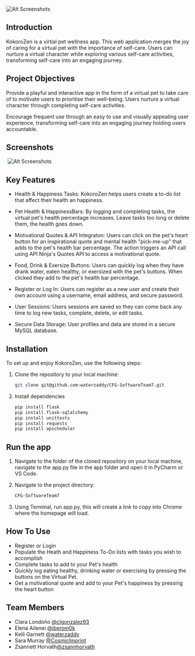 ![Alt Screenshots](../CFG-SoftwareTeam7/app/static/Assets/KokoroZen_logo.svg)
​

## Introduction

KokoroZen is a virtial pet wellness app. This web application merges the joy of caring for a virtual pet with the importance of self-care. Users can nurture a virtual character while exploring various self-care activities, transforming self-care into an engaging journey.
​
## Project Objectives

Provide a playful and interactive app in the form of a virtual pet to take care of to motivate users to prioritise their well-being. Users nurture a virtual character through completing self-care activities.

Encourage frequent use through an easy to use and visually appealing user experience, transforming self-care into an engaging journey holding users accountable.
​
​

## Screenshots

​
![Alt Screenshots](../CFG-SoftwareTeam7/app/static/Assets/KokoroZen-Home.png)



## Key Features

- Health & Happiness Tasks: KokoroZen helps users create a to-do list that affect their health an happiness.

- Pet Health & HappinessBars: By logging and completing tasks, the virtual pet's health percentage increases. Leave tasks too long or delete them, the health goes down.

- Motivational Quotes & API Integraton: Users can click on the pet's heart button for an inspirational quote and mental health "pick-me-up" that adds to the pet's health bar percentage. The action triggers an API call using API Ninja's Quotes API to access a motivational quote.

- Food, Drink & Exersize Buttons: Users can quickly log when they have drank water, eaten healthy, or exersized with the pet's buttons. When clicked they add to the pet's health bar percentage.

- Register or Log In: Users can register as a new user and create their own account using a username, email address, and secure password.

- User Sessions: Users sessions are saved so they can come back any time to log new tasks, complete, delete, or edit tasks.

- Secure Data Storage: User profiles and data are stored in a secure MySQL database.
  ​

## Installation

To set up and enjoy KokoroZen, use the following steps:
​

1. Clone the repository to your local machine:
   ​

   ```bash
   git clone git@github.com:waterzaddy/CFG-SoftwareTeam7.git
   ```

2. Install dependencies
   ```bash
   pip install flask
   pip install flask-sqlalchemy
   pip install unittests
   pip install requests
   pip install apscheduler
   ```

## Run the app

1. Navigate to the folder of the cloned repository on your local machine, navigate to the app.py file in the app folder and open it in PyCharm or VS Code. 

2. Navigate to the project directory:
​
    ```bash
    CFG-SoftwareTeam7
    ```

3. Using Terminal, run app.py, this will create a link to copy into Chrome where the homepage will load.​

## How To Use

- Register or Login
- Populate the Heath and Happiness To-Do lists with tasks you wish to accomplish
- Complete tasks to add to your Pet's health
- Quickly log eating healthy, drinking water or exercising by pressing the buttons on the Virtual Pet.
- Get a motivational quote and add to your Pet's happiness by pressing the heart button
   ​

## Team Members


- Clara Londoño [@clgonzalez93](https://github.com/clgonzalez93)
- Elena Ailenei [@iberom0k](https://github.com/iberom0k)
- Kelli Garnett [@waterzaddy](https://github.com/waterzaddy)
- Sara Murray [@CosmicImprint](https://github.com/CosmicImprint)
- Zsannett Horvath[@zsannhorvath](https://github.com/zsannhorvath)
  ​
